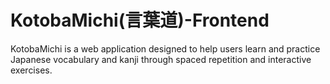 # KotobaMichi(言葉道)-Frontend
KotobaMichi is a web application designed to help users learn and practice Japanese vocabulary and kanji through spaced repetition and interactive exercises.